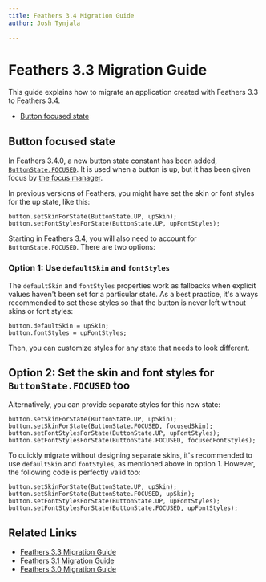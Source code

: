 ```yaml
---
title: Feathers 3.4 Migration Guide  
author: Josh Tynjala

---
```

# Feathers 3.3 Migration Guide

This guide explains how to migrate an application created with Feathers 3.3 to Feathers 3.4.

-   [Button focused state](#button-focused-state)

## Button focused state

In Feathers 3.4.0, a new button state constant has been added, [`ButtonState.FOCUSED`](../api-reference/feathers/controls/ButtonState.html#FOCUSED). It is used when a button is up, but it has been given focus by [the focus manager](focus-management.html).

In previous versions of Feathers, you might have set the skin or font styles for the up state, like this:

``` code
button.setSkinForState(ButtonState.UP, upSkin);
button.setFontStylesForState(ButtonState.UP, upFontStyles);
```

Starting in Feathers 3.4, you will also need to account for `ButtonState.FOCUSED`. There are two options:

### Option 1: Use `defaultSkin` and `fontStyles`

The `defaultSkin` and `fontStyles` properties work as fallbacks when explicit values haven't been set for a particular state. As a best practice, it's always recommended to set these styles so that the button is never left without skins or font styles:

``` code
button.defaultSkin = upSkin;
button.fontStyles = upFontStyles;
```

Then, you can customize styles for any state that needs to look different.

## Option 2: Set the skin and font styles for `ButtonState.FOCUSED` too

Alternatively, you can provide separate styles for this new state:

``` code
button.setSkinForState(ButtonState.UP, upSkin);
button.setSkinForState(ButtonState.FOCUSED, focusedSkin);
button.setFontStylesForState(ButtonState.UP, upFontStyles);
button.setFontStylesForState(ButtonState.FOCUSED, focusedFontStyles);
```

To quickly migrate without designing separate skins, it's recommended to use `defaultSkin` and `fontStyles`, as mentioned above in option 1. However, the following code is perfectly valid too:

``` code
button.setSkinForState(ButtonState.UP, upSkin);
button.setSkinForState(ButtonState.FOCUSED, upSkin);
button.setFontStylesForState(ButtonState.UP, upFontStyles);
button.setFontStylesForState(ButtonState.FOCUSED, upFontStyles);
```

## Related Links

-   [Feathers 3.3 Migration Guide](migration-guide-3.3.html)
-   [Feathers 3.1 Migration Guide](migration-guide-3.1.html)
-   [Feathers 3.0 Migration Guide](migration-guide-3.0.html)